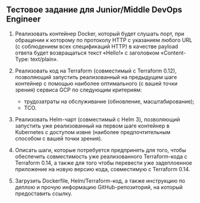 ## Тестовое задание для Junior/Middle DevOps Engineer

1. Реализовать контейнер Docker, который будет слушать порт, при обращении к которому по протоколу HTTP с указанием любого URL (с соблюдением всех спецификаций HTTP) в качестве payload ответа будет возвращаться текст «Hello!» с заголовком «Content-Type: text/plain».

2. Реализовать код на Terraform (совместимый с Terraform 0.12), позволяющий запустить реализованный на предыдущем шаге контейнер с помощью наиболее оптимального (с вашей точки зрения) сервиса GCP по следующим критериям:
   - трудозатраты на обслуживание (обновление, масштабирование);
   - TCO.

3. Реализовать Helm-чарт (совместимый с Helm 3), позволяющий запустить уже реализованный на первом шаге контейнер в Kubernetes с доступом извне (наиболее предпочтительным способом с вашей точки зрения).

4. Описать шаги, которые потребуется предпринять для того, чтобы обеспечить совместимость уже реализованного Terraform-кода с Terraform 0.14, а также для того чтобы перевести уже задеплоенное приложение на новую версию кода, совместимую с Terraform 0.14.

5. Загрузить Dockerfile, Helm/Terraform-код, а также инструкцию по деплою и прочую информацию GitHub-репозиторий, на который предоставить ссылку.